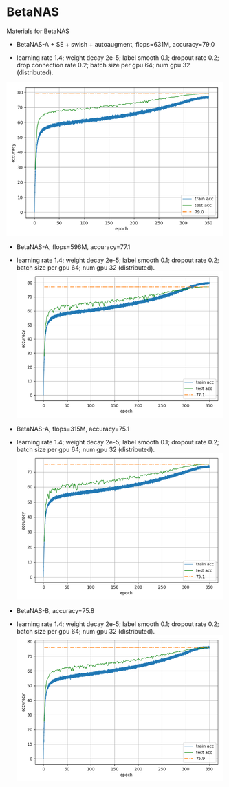 # BetaNAS
Materials for BetaNAS

* BetaNAS-A + SE + swish + autoaugment, flops=631M, accuracy=79.0
- learning rate 1.4; weight decay 2e-5; label smooth 0.1; dropout rate 0.2; drop connection rate 0.2; batch size per gpu 64; num gpu 32 (distributed).
      
![betanasA_79.0](figures/batanasA_79.0.png)

* BetaNAS-A, flops=596M, accuracy=77.1
- learning rate 1.4; weight decay 2e-5; label smooth 0.1; dropout rate 0.2; batch size per gpu 64; num gpu 32 (distributed).
![betanasA_77.1](figures/batanasA_77.1.png)

* BetaNAS-A, flops=315M, accuracy=75.1
- learning rate 1.4; weight decay 2e-5; label smooth 0.1; dropout rate 0.2; batch size per gpu 64; num gpu 32 (distributed).
![betanasA_75.1](figures/batanasA_75.1.png)

* BetaNAS-B, accuracy=75.8
- learning rate 1.4; weight decay 2e-5; label smooth 0.1; dropout rate 0.2; batch size per gpu 64; num gpu 32 (distributed).
![betanasB_75.8](figures/batanasB_75.8.png)

